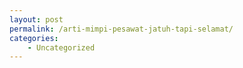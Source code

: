 ```yaml
---
layout: post
permalink: /arti-mimpi-pesawat-jatuh-tapi-selamat/
categories:
    - Uncategorized
---
```


